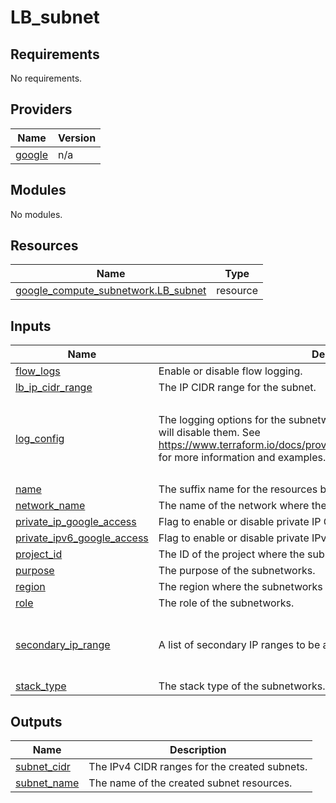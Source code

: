 # LB_subnet

<!-- BEGINNING OF PRE-COMMIT-TERRAFORM DOCS HOOK -->
## Requirements

No requirements.

## Providers

| Name | Version |
|------|---------|
| <a name="provider_google"></a> [google](#provider\_google) | n/a |

## Modules

No modules.

## Resources

| Name | Type |
|------|------|
| [google_compute_subnetwork.LB_subnet](https://registry.terraform.io/providers/hashicorp/google/latest/docs/resources/compute_subnetwork) | resource |

## Inputs

| Name | Description | Type | Default | Required |
|------|-------------|------|---------|:--------:|
| <a name="input_flow_logs"></a> [flow\_logs](#input\_flow\_logs) | Enable or disable flow logging. | `bool` | `false` | no |
| <a name="input_lb_ip_cidr_range"></a> [lb\_ip\_cidr\_range](#input\_lb\_ip\_cidr\_range) | The IP CIDR range for the subnet. | `string` | n/a | yes |
| <a name="input_log_config"></a> [log\_config](#input\_log\_config) | The logging options for the subnetwork flow logs. Setting this value to `null` will disable them. See https://www.terraform.io/docs/providers/google/r/compute_subnetwork.html for more information and examples. | <pre>object({<br/>    aggregation_interval = string<br/>    flow_sampling        = number<br/>    metadata             = string<br/>  })</pre> | <pre>{<br/>  "aggregation_interval": "INTERVAL_10_MIN",<br/>  "flow_sampling": 0.5,<br/>  "metadata": "INCLUDE_ALL_METADATA"<br/>}</pre> | no |
| <a name="input_name"></a> [name](#input\_name) | The suffix name for the resources being created. | `string` | n/a | yes |
| <a name="input_network_name"></a> [network\_name](#input\_network\_name) | The name of the network where the subnetworks will be created. | `string` | n/a | yes |
| <a name="input_private_ip_google_access"></a> [private\_ip\_google\_access](#input\_private\_ip\_google\_access) | Flag to enable or disable private IP Google access. | `bool` | `false` | no |
| <a name="input_private_ipv6_google_access"></a> [private\_ipv6\_google\_access](#input\_private\_ipv6\_google\_access) | Flag to enable or disable private IPv6 Google access. | `bool` | `false` | no |
| <a name="input_project_id"></a> [project\_id](#input\_project\_id) | The ID of the project where the subnetworks will be created. | `string` | n/a | yes |
| <a name="input_purpose"></a> [purpose](#input\_purpose) | The purpose of the subnetworks. | `string` | `"INTERNAL_HTTPS_LOAD_BALANCER"` | no |
| <a name="input_region"></a> [region](#input\_region) | The region where the subnetworks will be created. | `string` | n/a | yes |
| <a name="input_role"></a> [role](#input\_role) | The role of the subnetworks. | `string` | `"ACTIVE"` | no |
| <a name="input_secondary_ip_range"></a> [secondary\_ip\_range](#input\_secondary\_ip\_range) | A list of secondary IP ranges to be associated with the subnetwork | <pre>list(object({<br/>    range_name    = string<br/>    ip_cidr_range = string<br/>  }))</pre> | `[]` | no |
| <a name="input_stack_type"></a> [stack\_type](#input\_stack\_type) | The stack type of the subnetworks. | `string` | `"IPV4_ONLY"` | no |

## Outputs

| Name | Description |
|------|-------------|
| <a name="output_subnet_cidr"></a> [subnet\_cidr](#output\_subnet\_cidr) | The IPv4 CIDR ranges for the created subnets. |
| <a name="output_subnet_name"></a> [subnet\_name](#output\_subnet\_name) | The name of the created subnet resources. |
<!-- END OF PRE-COMMIT-TERRAFORM DOCS HOOK -->
